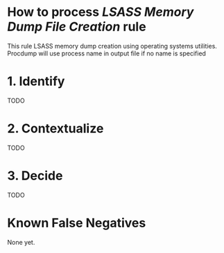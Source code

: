 # How to process *LSASS Memory Dump File Creation* rule
This rule LSASS memory dump creation using operating systems utilities. Procdump will use process name in output file if no name is specified

# 1. Identify
TODO

# 2. Contextualize
TODO

# 3. Decide
TODO

# Known False Negatives
None yet.
